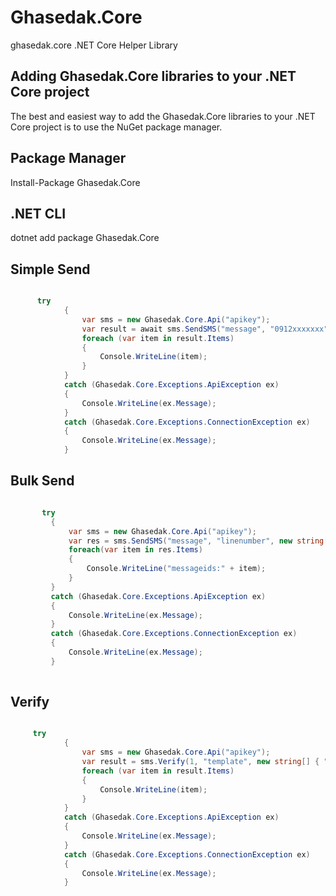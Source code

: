 # Ghasedak.Core

  ghasedak.core .NET Core Helper Library 

## Adding Ghasedak.Core libraries to your .NET Core project

  The best and easiest way to add the Ghasedak.Core libraries to your .NET Core project is to use the NuGet package manager.

## Package Manager
   Install-Package Ghasedak.Core
## .NET CLI 
   dotnet add package Ghasedak.Core
   
## Simple Send

```c#

      try
            {
                var sms = new Ghasedak.Core.Api("apikey");
                var result = await sms.SendSMS("message", "0912xxxxxxx");
                foreach (var item in result.Items)
                {
                    Console.WriteLine(item);
                }
            }
            catch (Ghasedak.Core.Exceptions.ApiException ex)
            {
                Console.WriteLine(ex.Message);
            }
            catch (Ghasedak.Core.Exceptions.ConnectionException ex)
            {
                Console.WriteLine(ex.Message);
            }

```

## Bulk Send
   
   ```c#
   
          try
            {
                var sms = new Ghasedak.Core.Api("apikey");
                var res = sms.SendSMS("message", "linenumber", new string[] { "0912xxxxxxx","0937xxxxxxxx" });
                foreach(var item in res.Items)
                {
                    Console.WriteLine("messageids:" + item);
                }
            }
            catch (Ghasedak.Core.Exceptions.ApiException ex)
            {
                Console.WriteLine(ex.Message);
            }
            catch (Ghasedak.Core.Exceptions.ConnectionException ex)
            {
                Console.WriteLine(ex.Message);
            }
            
```

## Verify 

```c#

     try
            {
                var sms = new Ghasedak.Core.Api("apikey");
                var result = sms.Verify(1, "template", new string[] { "0912xxxxxxx", "0937xxxxxxxx" }, "test", "test2");
                foreach (var item in result.Items)
                {
                    Console.WriteLine(item);
                }
            }
            catch (Ghasedak.Core.Exceptions.ApiException ex)
            {
                Console.WriteLine(ex.Message);
            }
            catch (Ghasedak.Core.Exceptions.ConnectionException ex)
            {
                Console.WriteLine(ex.Message);
            }

```
            
            

  
